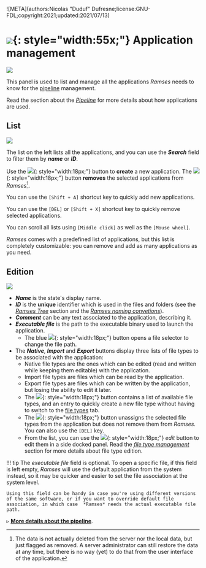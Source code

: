 ![META](authors:Nicolas "Duduf" Dufresne;license:GNU-FDL;copyright:2021;updated:2021/07/13)

# ![](/img/icons/applications_sl.svg){: style="width:55x;"} Application management

![](/img/client/applications.png)

This panel is used to list and manage all the applications *Ramses* needs to know for the [pipeline](../../pipeline/pipeline.md) management.

Read the section about the [*Pipeline*](../../pipeline/pipeline.md) for more details about how applications are used.

## List

![](/img/client/applicationlist.png)

The list on the left lists all the applications, and you can use the ***Search*** field to filter them by ***name*** or ***ID***.  

Use the ![](/img/icons/add_sl.svg){: style="width:18px;"} button to **create** a new application. The ![](/img/icons/remove_sl.svg){: style="width:18px;"} button **removes** the selected applications from *Ramses*[^1].

You can use the `[Shift + A]` shortcut key to quickly add new applications.

You can use the `[DEL]` or `[Shift + X]` shortcut key to quickly remove selected applications.

You can scroll all lists using `[Middle click]` as well as the `[Mouse wheel]`.

*Ramses* comes with a predefined list of applications, but this list is completely customizable: you can remove and add as many applications as you need.

## Edition

![](/img/client/applicationedition.png)

- ***Name*** is the state's display name.
- ***ID*** is the **unique** identifier which is used in the files and folders (see the [*Ramses Tree*](../files/index.md) section and the [*Ramses naming convetions*](../files/naming.md)).
- ***Comment*** can be any text associated to the application, describing it.
- ***Executable file*** is the path to the executable binary used to launch the application.
    - The blue ![](/img/icons/set-folder_sl.svg){: style="width:18px;"} button opens a file selector to change the file path.
- The ***Native***, ***Import*** and ***Export*** buttons display three lists of file types to be associated with the application:
    - Native file types are the ones which can be edited (read and written while keeping them editable) with the application.
    - Import file types are files which can be read by the application.
    - Export file types are files which can be written by the application, but losing the ability to edit it later.
    - The ![](/img/icons/add_sl.svg){: style="width:18px;"} button contains a list of available file types, and an entry to quickly create a new file type without having to switch to the [file types](filetypes.md) tab.
    - The ![](/img/icons/remove_sl.svg){: style="width:18px;"} button unassigns the selected file types from the application but does not remove them from *Ramses*. You can also use the `[DEL]` key.
    - From the list, you can use the ![](/img/icons/edit-comment-modify_sl.svg){: style="width:18px;"} *edit* button to edit them in a side docked panel. Read the [*file type management*](filetypes.md) section for more details about file type edition.

!!! tip
    The *executable file* field is optional. To open a specific file, if this field is left empty, *Ramses* will use the default application from the system instead, so it may be quicker and easier to set the file association at the system level.

    Using this field can be handy in case you're using different versions of the same software, or if you want to override default file association, in which case  *Ramses* needs the actual executable file path.

▹ **[More details about the pipeline](../../pipeline/pipeline.md)**.

[^1]:
    The data is not actually deleted from the server nor the local data, but just flagged as removed. A server administrator can still restore the data at any time, but there is no way (yet) to do that from the user interface of the application.
